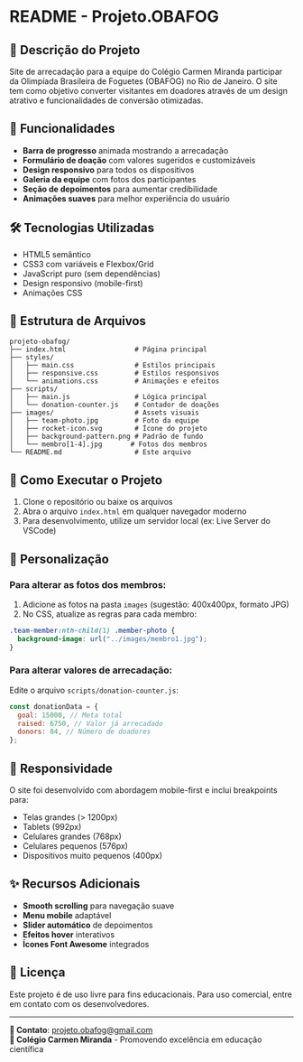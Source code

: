 # README - Projeto.OBAFOG

## 📝 Descrição do Projeto

Site de arrecadação para a equipe do Colégio Carmen Miranda participar da Olimpíada Brasileira de Foguetes (OBAFOG) no Rio de Janeiro. O site tem como objetivo converter visitantes em doadores através de um design atrativo e funcionalidades de conversão otimizadas.

## 🌟 Funcionalidades

- **Barra de progresso** animada mostrando a arrecadação
- **Formulário de doação** com valores sugeridos e customizáveis
- **Design responsivo** para todos os dispositivos
- **Galeria da equipe** com fotos dos participantes
- **Seção de depoimentos** para aumentar credibilidade
- **Animações suaves** para melhor experiência do usuário

## 🛠️ Tecnologias Utilizadas

- HTML5 semântico
- CSS3 com variáveis e Flexbox/Grid
- JavaScript puro (sem dependências)
- Design responsivo (mobile-first)
- Animações CSS

## 📂 Estrutura de Arquivos

```
projeto-obafog/
├── index.html                 # Página principal
├── styles/
│   ├── main.css               # Estilos principais
│   ├── responsive.css         # Estilos responsivos
│   └── animations.css         # Animações e efeitos
├── scripts/
│   ├── main.js                # Lógica principal
│   └── donation-counter.js    # Contador de doações
├── images/                    # Assets visuais
│   ├── team-photo.jpg         # Foto da equipe
│   ├── rocket-icon.svg        # Ícone do projeto
│   ├── background-pattern.png # Padrão de fundo
│   └── membro[1-4].jpg       # Fotos dos membros
└── README.md                  # Este arquivo
```

## 🚀 Como Executar o Projeto

1. Clone o repositório ou baixe os arquivos
2. Abra o arquivo `index.html` em qualquer navegador moderno
3. Para desenvolvimento, utilize um servidor local (ex: Live Server do VSCode)

## 🎨 Personalização

### Para alterar as fotos dos membros:

1. Adicione as fotos na pasta `images` (sugestão: 400x400px, formato JPG)
2. No CSS, atualize as regras para cada membro:

```css
.team-member:nth-child(1) .member-photo {
  background-image: url("../images/membro1.jpg");
}
```

### Para alterar valores de arrecadação:

Edite o arquivo `scripts/donation-counter.js`:

```javascript
const donationData = {
  goal: 15000, // Meta total
  raised: 6750, // Valor já arrecadado
  donors: 84, // Número de doadores
};
```

## 📱 Responsividade

O site foi desenvolvido com abordagem mobile-first e inclui breakpoints para:

- Telas grandes (> 1200px)
- Tablets (992px)
- Celulares grandes (768px)
- Celulares pequenos (576px)
- Dispositivos muito pequenos (400px)

## ✨ Recursos Adicionais

- **Smooth scrolling** para navegação suave
- **Menu mobile** adaptável
- **Slider automático** de depoimentos
- **Efeitos hover** interativos
- **Ícones Font Awesome** integrados

## 📄 Licença

Este projeto é de uso livre para fins educacionais. Para uso comercial, entre em contato com os desenvolvedores.

---

**📧 Contato**: projeto.obafog@gmail.com  
**🏫 Colégio Carmen Miranda** - Promovendo excelência em educação científica
